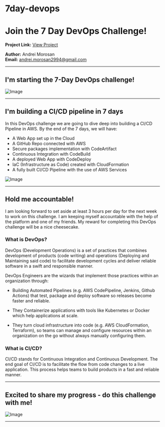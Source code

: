 # 7day-devops

# Join the 7 Day DevOps Challenge!

**Project Link:** [View Project](http://learn.nextwork.org/projects/aws-devops-cicd)

**Author:** Andrei Morosan  
**Email:** andrei.morosan2994@gmail.com

---

## I'm starting the 7-Day DevOps challenge!

![Image](http://learn.nextwork.org/heartfelt_olive_loyal_melon/uploads/aws-devops-cicd_ba6d42ae)

---

## I'm building a CI/CD pipeline in 7 days

In this DevOps challenge we are going to dive deep into building a CI/CD Pipeline in AWS. By the end of the 7 days, we will have:
- A Web App set up in the Cloud
- A GitHub Repo connected with AWS
- Secure packages implementation with CodeArtifact
- Continuous Integration with CodeBuild
- A deployed Web App with CodeDeploy
- IaC (Infrastructure as Code) created with CloudFormation
- A fully built CI/CD Pipeline with the use of AWS Services

![Image](http://learn.nextwork.org/heartfelt_olive_loyal_melon/uploads/aws-devops-cicd_a1b2c3d4)

---

## Hold me accountable!

I am looking forward to set aside at least 3 hours per day for the next week to work on this challenge. I am keeping myself accountable with the help of the platform and one of my friends. My reward for completing this DevOps challenge will be a nice cheesecake.

### What is DevOps?

DevOps (Development Operations) is a set of practices that combines development of products (code writing) and operations (Deploying and Maintaining said code) to facilitate development cycles and deliver reliable software in a swift and responsible manner. 

DevOps Engineers are the wizards that implement those practices within an organization through:

+ Building Automated Pipelines (e.g. AWS CodePipeline, Jenkins, Github Actions) that test, package and deploy software so releases become faster and reliable.

+ They Containerize applications with tools like Kubernetes or Docker which help applications at scale.

+ They turn cloud infrastructure into code (e.g. AWS CloudFormation, Terraform), so teams can manage and configure resources within an organization on the go without always manually configuring them.


### What is CI/CD?

CI/CD stands for Continuous Integration and Continuous Development. The end goal of CI/CD is to facilitate the flow from code changes to a live application. This process helps teams to build products in a fast and reliable manner.

---

## Excited to share my progress - do this challenge with me!

![Image](http://learn.nextwork.org/heartfelt_olive_loyal_melon/uploads/aws-devops-cicd_ba6d42ae)

---
